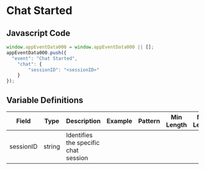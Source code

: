 # Chat Started

### 

## Javascript Code
```js
window.appEventData000 = window.appEventData000 || [];
appEventData000.push({
  "event": "Chat Started",
    "chat": {
        "sessionID": "<sessionID>"
    }
});
```

## Variable Definitions

|Field|Type|Description|Example|Pattern|Min Length|Max Length|Minimum|Maximum|Multiple Of|
| --- | --- | --- | --- | --- | --- | --- | --- | --- | --- |
|sessionID|string|Identifies the specific chat session||||||||
